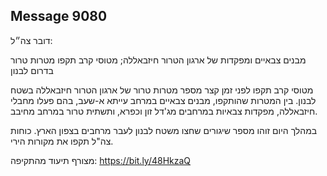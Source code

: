 ## Message 9080

דובר צה״ל:

מבנים צבאיים ומפקדות של ארגון הטרור חיזבאללה; מטוסי קרב תקפו מטרות טרור בדרום לבנון

מטוסי קרב תקפו לפני זמן קצר מספר מטרות טרור של ארגון הטרור חיזבאללה בשטח לבנון.
בין המטרות שהותקפו, מבנים צבאיים במרחב עייתא א-שעב, בהם פעלו מחבלי חיזבאללה, מפקדות צבאיות במרחבים מג'דל זון וכפרא, ותשתית טרור במרחב מחיבב.

במהלך היום זוהו מספר שיגורים שחצו משטח לבנון לעבר מרחבים בצפון הארץ.
כוחות צה"ל תקפו את מקורות הירי.

מצורף תיעוד מהתקיפה: https://bit.ly/48HkzaQ

